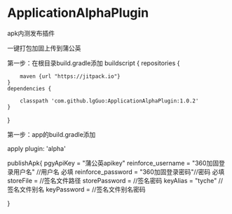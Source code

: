 # ApplicationAlphaPlugin
apk内测发布插件

一键打包加固上传到蒲公英

第一步：在根目录build.gradle添加
buildscript {
    repositories {
       
        maven {url "https://jitpack.io"}
    }
    dependencies {
       
        classpath 'com.github.lgGuo:ApplicationAlphaPlugin:1.0.2'
    }


}

第一步：app的build.gradle添加

apply plugin: 'alpha'

publishApk{
    pgyApiKey = "蒲公英apikey"
    reinforce_username = "360加固登录用户名" //用户名 必填
    reinforce_password = "360加固登录密码"//密码 必填
    storeFile =  //签名文件路径
    storePassword = //签名密码 
    keyAlias = "tyche" //签名文件别名 
    keyPassword = //签名文件别名密码 


}

